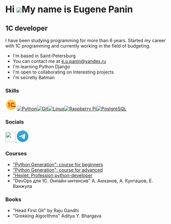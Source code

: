 Hi ![](https://user-images.githubusercontent.com/18350557/176309783-0785949b-9127-417c-8b55-ab5a4333674e.gif)My name is Eugene Panin
====================================================================================================================================

1C developer
---------------------------------------

I have been studying programming for more than 6 years. Started my career with 1C programming and currently working in the field of budgeting.

*  I'm based in Saint-Petersburg
*  You can contact me at [e.u.panin@yandex.ru](mailto:e.u.panin@yandex.ru)
*  I'm learning Python Django
*  I'm open to collaborating on Interesting projects
*  i'm secretly Batman

### Skills


<p align="left">
<a href="https://1c-dn.com/1c_enterprise/what_is_1c_enterprise/" target="_blank" rel="noreferrer"><img src="files/1cestart_94341.png" width="36" height="36" alt="1C" /></a><a href="https://www.python.org/" target="_blank" rel="noreferrer"><img src="https://raw.githubusercontent.com/danielcranney/readme-generator/main/public/icons/skills/python-colored.svg" width="36" height="36" alt="Python" /></a><a href="https://git-scm.com/" target="_blank" rel="noreferrer"><img src="https://raw.githubusercontent.com/danielcranney/readme-generator/main/public/icons/skills/git-colored.svg" width="36" height="36" alt="Git" /></a><a href="https://www.linux.org" target="_blank" rel="noreferrer"><img src="https://raw.githubusercontent.com/danielcranney/readme-generator/main/public/icons/skills/linux-colored.svg" width="36" height="36" alt="Linux" /></a><a href="https://www.raspberrypi.org/" target="_blank" rel="noreferrer"><img src="https://raw.githubusercontent.com/danielcranney/readme-generator/main/public/icons/skills/raspberrypi-colored.svg" width="36" height="36" alt="Raspberry Pi" /></a><a href="https://www.postgresql.org/" target="_blank" rel="noreferrer"><img src="https://raw.githubusercontent.com/danielcranney/readme-generator/main/public/icons/skills/postgresql-colored.svg" width="36" height="36" alt="PostgreSQL" /></a>
</p>


### Socials

<p align="left"> <a href="https://www.github.com/epanin" target="_blank" rel="noreferrer"> <picture> <source media="(prefers-color-scheme: dark)" srcset="https://raw.githubusercontent.com/danielcranney/readme-generator/main/public/icons/socials/github-dark.svg" /> <source media="(prefers-color-scheme: light)" srcset="https://raw.githubusercontent.com/danielcranney/readme-generator/main/public/icons/socials/github.svg" /> <img src="https://raw.githubusercontent.com/danielcranney/readme-generator/main/public/icons/socials/github.svg" width="32" height="32" /> </picture> </a>
<a href="t.me/eupanin" target="_blank" rel="noreferrer"><img src="files/Logo.svg" width="36" height="36" alt="1C" /></a></p>

### Courses 

- <a href="https://stepik.org/cert/1266399?lang=en">"Python Generation": course for beginners</a>
- <a href="https://stepik.org/cert/2270017?lang=en">"Python Generation": course for advanced</a>
- <a href="https://ru.hexlet.io/programs/python">"Hexlet: Profession python-developer</a>
- "DevOps для 1С. Онлайн-интенсив" А. Аюханов, А. Кунташов, Е. Ванжула

### Books

- "Head First Git" by Raju Gandhi
- "Grokking Algorithms" Aditya Y. Bhargava
